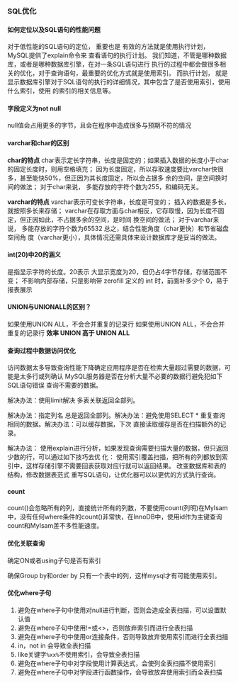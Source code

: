 ### SQL优化

#### 如何定位以及SQL语句的性能问题

对于低性能的SQL语句的定位， 重要也是 有效的方法就是使用执行计划， MySQL提供了explain命令来
查看语句的执行计划。 我们知道，不管是哪种数据库，或者是哪种数据库引擎，在对一条SQL语句进行
执行的过程中都会做很多相关的优化，对于查询语句，最重要的优化方式就是使用索引。 而执行计划，
就是显示数据库引擎对于SQL语句的执行的详细情况，其中包含了是否使用索引，使用什么索引，使用
的索引的相关信息等。  

#### 字段定义为not null

null值会占用更多的字节，且会在程序中造成很多与预期不符的情况

#### varchar和char的区别

**char的特点**
char表示定长字符串，长度是固定的；如果插入数据的长度小于char的固定长度时，则用空格填充；
因为长度固定，所以存取速度要比varchar快很多，甚至能快50%，但正因为其长度固定，所以会占据多
余的空间，是空间换时间的做法；
对于char来说， 多能存放的字符个数为255，和编码无关。

**varchar的特点**
varchar表示可变长字符串，长度是可变的；
插入的数据是多长，就按照多长来存储；
varchar在存取方面与char相反，它存取慢，因为长度不固定，但正因如此，不占据多余的空间，是时间
换空间的做法；
对于varchar来说， 多能存放的字符个数为65532 总之，结合性能角度（char更快）和节省磁盘空间角
度（varchar更小），具体情况还需具体来设计数据库才是妥当的做法。  

#### int(20)中20的涵义  

是指显示字符的长度。20表示 大显示宽度为20，但仍占4字节存储，存储范围不变；
不影响内部存储，只是影响带 zerofill 定义的 int 时，前面补多少个 0，易于报表展示  

#### UNION与UNIONALL的区别？  

如果使用UNION ALL，不会合并重复的记录行
如果使用UNION ALL，不会合并重复的记录行
**效率 UNION 高于 UNION ALL**   

#### 查询过程中数据访问优化

访问数据太多导致查询性能下降确定应用程序是否在检索大量超过需要的数据，可能是太多行或列确认
MySQL服务器是否在分析大量不必要的数据行避免犯如下SQL语句错误
查询不需要的数据。

解决办法：使用limit解决
多表关联返回全部列。

解决办法：指定列名
总是返回全部列。解决办法：避免使用SELECT * 重复查询相同的数据。解决办法：可以缓存数据，下次
直接读取缓存是否在扫描额外的记录。

解决办法：
使用explain进行分析，如果发现查询需要扫描大量的数据，但只返回少数的行，可以通过如下技巧去优
化：
使用索引覆盖扫描，把所有的列都放到索引中，这样存储引擎不需要回表获取对应行就可以返回结果。
改变数据库和表的结构，修改数据表范式
重写SQL语句，让优化器可以以更优的方式执行查询。  

#### count

count()会忽略所有的列，直接统计所有的列数，不要使用count(列明)在MyIsam中，没有任何where条件的count()非常快，在InnoDB中，使用id作为主键查询count和MyIsam差不多性能速度。

#### 优化关联查询

确定ON或者using子句是否有索引

确保Group by和order by 只有一个表中的列，这样mysql才有可能使用索引。

#### 优化where子句

1. 避免在where子句中使用对null进行判断，否则会造成全表扫描，可以设置默认值
2. 避免在where子句中使用!=或<>，否则放弃索引而进行全表扫描
3. 避免在where子句中使用or连接条件，否则导致放弃使用索引而进行全表扫描
4. in，not in 会导致全表扫描
5. like关键字`%xx%`不使用索引，会导致全表扫描
6. 避免在where子句中对字段使用计算表达式，会使列全表扫描不使用索引
7. 避免在where子句中对字段进行函数操作，会导致放弃使用索引而全表扫描

